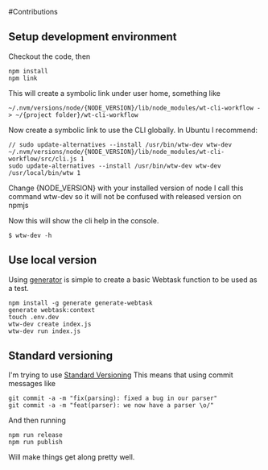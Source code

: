 #Contributions

## Setup development environment
Checkout the code, then
```
npm install
npm link
```
This will create a symbolic link under user home, something like
```
~/.nvm/versions/node/{NODE_VERSION}/lib/node_modules/wt-cli-workflow -> ~/{project folder}/wt-cli-workflow
```

Now create a symbolic link to use the CLI globally. In Ubuntu I recommend:
```
// sudo update-alternatives --install /usr/bin/wtw-dev wtw-dev ~/.nvm/versions/node/{NODE_VERSION}/lib/node_modules/wt-cli-workflow/src/cli.js 1
sudo update-alternatives --install /usr/bin/wtw-dev wtw-dev /usr/local/bin/wtw 1
```
Change {NODE_VERSION} with your installed version of node
I call this command wtw-dev so it will not be confused with released version on npmjs 

Now this will show the cli help in the console.
```shell
$ wtw-dev -h
```

## Use local version
Using [generator](https://github.com/generate/generate-webtask) is simple to create a basic Webtask function to be used as a test.
```shell
npm install -g generate generate-webtask
generate webtask:context
touch .env.dev
wtw-dev create index.js
wtw-dev run index.js
```

## Standard versioning
I'm trying to use [Standard Versioning](https://github.com/conventional-changelog/standard-version)
This means that using commit messages like
```shell
git commit -a -m "fix(parsing): fixed a bug in our parser"
git commit -a -m "feat(parser): we now have a parser \o/"
```
And then running
```shell
npm run release
npm run publish
```
Will make things get along pretty well. 